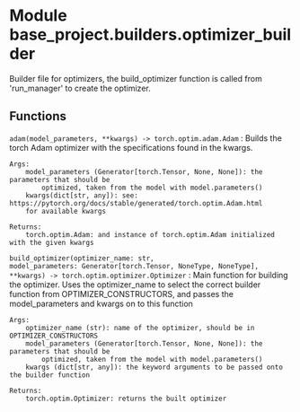 Module base_project.builders.optimizer_builder
==============================================
Builder file for optimizers, the build_optimizer function is called from 'run_manager'
to create the optimizer.

Functions
---------

    
`adam(model_parameters, **kwargs) -> torch.optim.adam.Adam`
:   Builds the torch Adam optimizer with the specifications found in the kwargs.
    
    Args:
        model_parameters (Generator[torch.Tensor, None, None]): the parameters that should be
            optimized, taken from the model with model.parameters()
        kwargs(dict[str, any]): see: https://pytorch.org/docs/stable/generated/torch.optim.Adam.html
        for available kwargs
    
    Returns:
        torch.optim.Adam: and instance of torch.optim.Adam initialized with the given kwargs

    
`build_optimizer(optimizer_name: str, model_parameters: Generator[torch.Tensor, NoneType, NoneType], **kwargs) -> torch.optim.optimizer.Optimizer`
:   Main function for building the optimizer. Uses the optimizer_name to select the correct builder
    function from OPTIMIZER_CONSTRUCTORS, and passes the model_parameters and kwargs on to this
    function
    
    Args:
        optimizer_name (str): name of the optimizer, should be in OPTIMIZER_CONSTRUCTORS
        model_parameters (Generator[torch.Tensor, None, None]): the parameters that should be
            optimized, taken from the model with model.parameters()
        kwargs (dict[str, any]): the keyword arguments to be passed onto the builder function
    
    Returns:
        torch.optim.Optimizer: returns the built optimizer
